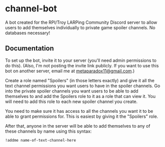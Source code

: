 # channel-bot

A bot created for the RPI/Troy LARPing Community Discord server to allow users to add themselves individually to private game spoiler channels. No databases necessary!

## Documentation

To set up the bot, invite it to your server (you'll need admin permissions to do this). (Also, I'm not posting the invite link publicly. If you want to use this bot on another server, email me at metaparadox11@gmail.com.)

Create a role named "Spoilers" (in those letters exactly) and give it all the text channel permissions you want users to have in the spoiler channels. Go into the private spoiler channels you want users to be able to add themselves to and add the Spoilers role to it as a role that can view it. You will need to add this role to each new spoiler channel you create.

You need to make sure it has access to all the channels you want it to be able to grant permissions for. This is easiest by giving it the "Spoilers" role.

After that, anyone in the server will be able to add themselves to any of these channels by name using this syntax:

~~~
!addme name-of-text-channel-here
~~~